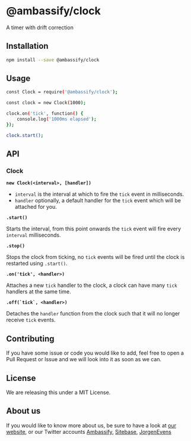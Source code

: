 # @ambassify/clock

A timer with drift correction

## Installation

```sh
npm install --save @ambassify/clock
```

## Usage

```sh
const Clock = require('@ambassify/clock');

const clock = new Clock(1000);

clock.on('tick', function() {
    console.log('1000ms elapsed');
});

clock.start();
```

## API

### Clock

**``new Clock(<interval>, [handler])``**

 - `interval` is the interval at which to fire the `tick` event in milliseconds.
 - `handler` optionally, a default handler for the `tick` event which will be attached for you.

**``.start()``**

Starts the interval, from this point onwards the `tick` event will fire every `interval` milliseconds.

**``.stop()``**

Stops the clock from ticking, no `tick` events will be fired until the clock is restarted using `.start()`.

**``.on('tick', <handler>)``**

Attaches a new `tick` handler to the clock, a clock can have many `tick` handlers at the same time.

**``.off(`tick`, <handler>)``**

Detaches the `handler` function from the clock such that it will no longer receive `tick` events.

## Contributing

If you have some issue or code you would like to add, feel free to open a Pull Request or Issue and we will look into it as soon as we can.

## License

We are releasing this under a MIT License.

## About us

If you would like to know more about us, be sure to have a look at [our website](https://www.ambassify.com), or our Twitter accounts [Ambassify](https://twitter.com/Ambassify), [Sitebase](https://twitter.com/Sitebase), [JorgenEvens](https://twitter.com/JorgenEvens)